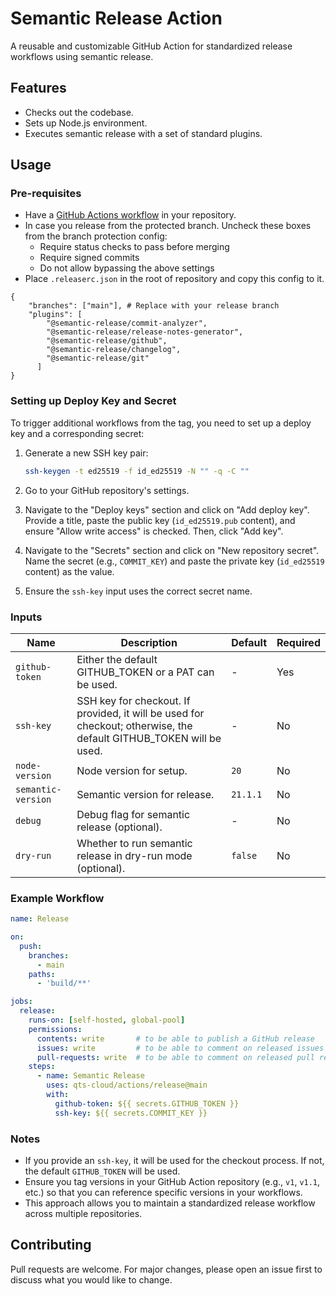 # Semantic Release Action

A reusable and customizable GitHub Action for standardized release workflows using semantic release.

## Features

- Checks out the codebase.
- Sets up Node.js environment.
- Executes semantic release with a set of standard plugins.

## Usage

### Pre-requisites

- Have a [GitHub Actions workflow](https://docs.github.com/en/actions/configuring-and-managing-workflows/configuring-a-workflow) in your repository.
- In case you release from the protected branch. Uncheck these boxes from the branch protection config:
  - Require status checks to pass before merging
  - Require signed commits
  - Do not allow bypassing the above settings
- Place `.releaserc.json` in the root of repository and copy this config to it.
```
{
    "branches": ["main"], # Replace with your release branch
    "plugins": [
        "@semantic-release/commit-analyzer",
        "@semantic-release/release-notes-generator",
        "@semantic-release/github",
        "@semantic-release/changelog",
        "@semantic-release/git"
      ]
}
```
### Setting up Deploy Key and Secret

To trigger additional workflows from the tag, you need to set up a deploy key and a corresponding secret:

1. Generate a new SSH key pair:

   ```sh
   ssh-keygen -t ed25519 -f id_ed25519 -N "" -q -C ""
   ```

2. Go to your GitHub repository's settings.

3. Navigate to the "Deploy keys" section and click on "Add deploy key". Provide a title, paste the public key (`id_ed25519.pub` content), and ensure "Allow write access" is checked. Then, click "Add key".

4. Navigate to the "Secrets" section and click on "New repository secret". Name the secret (e.g., `COMMIT_KEY`) and paste the private key (`id_ed25519` content) as the value.
5. Ensure the `ssh-key` input uses the correct secret name.

### Inputs

| Name             | Description                                               | Default      | Required |
|------------------|-----------------------------------------------------------|--------------|----------|
| `github-token`   | Either the default GITHUB_TOKEN or a PAT can be used.     | -            | Yes      |
| `ssh-key`        | SSH key for checkout. If provided, it will be used for checkout; otherwise, the default GITHUB_TOKEN will be used. | - | No |
| `node-version`   | Node version for setup.                                   | `20`         | No       |
| `semantic-version` | Semantic version for release.                           | `21.1.1`     | No       |
| `debug`          | Debug flag for semantic release (optional).               | -            | No       |
| `dry-run`        | Whether to run semantic release in dry-run mode (optional). | `false`            | No       |

### Example Workflow

```yaml
name: Release

on:
  push:
    branches:
      - main
    paths:
      - 'build/**'

jobs:
  release:
    runs-on: [self-hosted, global-pool]
    permissions:
      contents: write       # to be able to publish a GitHub release
      issues: write         # to be able to comment on released issues
      pull-requests: write  # to be able to comment on released pull requests
    steps:
      - name: Semantic Release
        uses: qts-cloud/actions/release@main
        with:
          github-token: ${{ secrets.GITHUB_TOKEN }}
          ssh-key: ${{ secrets.COMMIT_KEY }}
```

### Notes

- If you provide an `ssh-key`, it will be used for the checkout process. If not, the default `GITHUB_TOKEN` will be used.
- Ensure you tag versions in your GitHub Action repository (e.g., `v1`, `v1.1`, etc.) so that you can reference specific versions in your workflows.
- This approach allows you to maintain a standardized release workflow across multiple repositories.

## Contributing

Pull requests are welcome. For major changes, please open an issue first to discuss what you would like to change.
